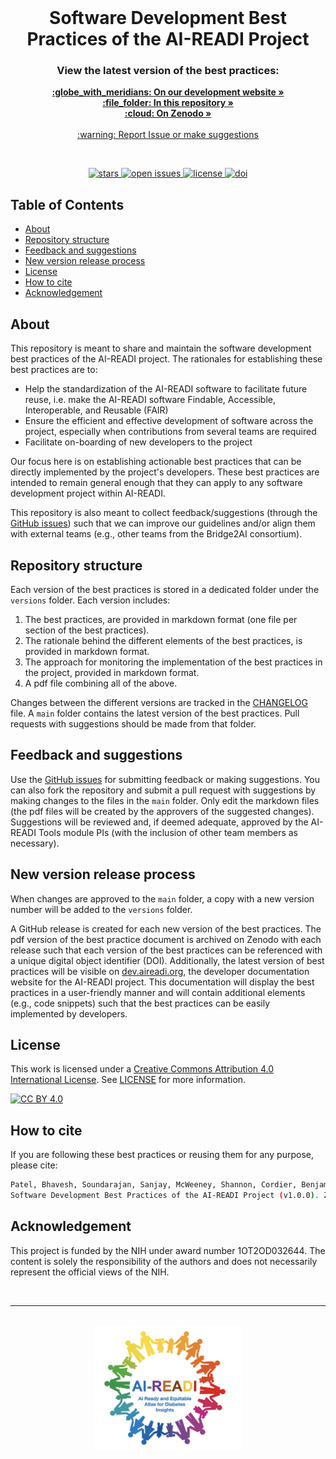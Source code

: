 <div align="center">
<!-- HEADER -->
<br />

<p>

  <h1 align="center"> Software Development Best Practices of the AI-READI Project </h1>
  <h3 align="center"> View the latest version of the best practices: </h3>
  <p align="center">
    <a href="https://dev.aireadi.org"><strong> :globe_with_meridians: On our development website » </strong></a>
    <br />
    <a href="https://github.com/AI-READI/software-development-best-practices/tree/main/versions"><strong> :file_folder: In this repository »</strong></a>
    <br />
    <a href="https://doi.org/10.5281/zenodo.7363101"><strong> :cloud: On Zenodo » </strong></a>
    <br />
    <br />
    <a href="https://github.com/AI-READI/software-development-best-practices/issues/new">:warning: Report Issue or make suggestions</a>
  </p>
</p>

<br />

  <p>
    <a href="https://github.com/AI-READI/software-development-best-practices/stargazers">
      <img src="https://img.shields.io/github/stars/AI-READI/software-development-best-practices.svg?style=flat-square" alt="stars" />
    </a>
    <a href="https://github.com/AI-READI/software-development-best-practices/issues/">
      <img src="https://img.shields.io/github/issues/AI-READI/software-development-best-practices.svg?style=flat-square" alt="open issues" />
    </a>
    <a href="https://github.com/AI-READI/software-development-best-practices/blob/main/LICENSE">
      <img src="https://img.shields.io/github/license/AI-READI/software-development-best-practices.svg?style=flat-square" alt="license" />
    </a>
    <a href="https://doi.org/10.5281/zenodo.7363101">
      <img src="https://zenodo.org/badge/DOI/10.5281/zenodo.7363101.svg" alt="doi" />
    </a>
  </p>
</div>
<!-- TABLE OF CONTENTS -->

## Table of Contents

- [About](#about)
- [Repository structure](#repository-structure)
- [Feedback and suggestions](#feedback-and-suggestions)
- [New version release process](#new-version-release-process)
- [License](#license)
- [How to cite](#how-to-cite)
- [Acknowledgement](#acknowledgement)

## About
This repository is meant to share and maintain the software development best practices of the AI-READI project. The rationales for establishing these best practices are to:
- Help the standardization of the AI-READI software to facilitate future reuse, i.e. make the AI-READI software Findable, Accessible, Interoperable, and Reusable (FAIR)
- Ensure the efficient and effective development of software across the project, especially when contributions from several teams are required
- Facilitate on-boarding of new developers to the project

Our focus here is on establishing actionable best practices that can be directly implemented by the project's developers. These best practices are intended to remain general enough that they can apply to any software development project within AI-READI.

This repository is also meant to collect feedback/suggestions (through the [GitHub issues](https://github.com/AI-READI/software-dev-best-practices/issues/new)) such that we can improve our guidelines and/or align them with external teams (e.g., other teams from the Bridge2AI consortium).

## Repository structure
Each version of the best practices is stored in a dedicated folder under the `versions` folder. Each version includes:
1. The best practices, are provided in markdown format (one file per section of the best practices).
2. The rationale behind the different elements of the best practices, is provided in markdown format.
3. The approach for monitoring the implementation of the best practices in the project, provided in markdown format.
4. A pdf file combining all of the above.

Changes between the different versions are tracked in the [CHANGELOG](https://github.com/fairdataihub/FAIR-BioRS-guidelines/blob/main/CHANGELOG.md) file. A `main` folder contains the latest version of the best practices. Pull requests with suggestions should be made from that folder.

## Feedback and suggestions
Use the [GitHub issues](https://github.com/AI-READI/software-dev-best-practices/issues) for submitting feedback or making suggestions. You can also fork the repository and submit a pull request with suggestions by making changes to the files in the `main` folder. Only edit the markdown files (the pdf files will be created by the approvers of the suggested changes). Suggestions will be reviewed and, if deemed adequate, approved by the AI-READI Tools module PIs (with the inclusion of other team members as necessary). 

## New version release process
When changes are approved to the `main` folder, a copy with a new version number will be added to the `versions` folder.

A GitHub release is created for each new version of the best practices. The pdf version of the best practice document is archived on Zenodo with each release such that each version of the best practices can be referenced with a unique digital object identifier (DOI). Additionally, the latest version of best practices will be visible on [dev.aireadi.org](http://dev.aireadi.org), the developer documentation website for the AI-READI project. This documentation will display the best practices in a user-friendly manner and will contain additional elements (e.g., code snippets) such that the best practices can be easily implemented by developers.

## License
This work is licensed under a
[Creative Commons Attribution 4.0 International License][cc-by]. See [LICENSE](https://github.com/AI-READI/software-development-best-practices/blob/main/LICENSE) for more information.

[![CC BY 4.0][cc-by-image]][cc-by]

[cc-by]: http://creativecommons.org/licenses/by/4.0/
[cc-by-image]: https://i.creativecommons.org/l/by/4.0/88x31.png


## How to cite
If you are following these best practices or reusing them for any purpose, please cite:
```bash
Patel, Bhavesh, Soundarajan, Sanjay, McWeeney, Shannon, Cordier, Benjamin A., & Benton, Erik S. (2022). 
Software Development Best Practices of the AI-READI Project (v1.0.0). Zenodo. https://doi.org/10.5281/zenodo.7363102
```

## Acknowledgement
This project is funded by the NIH under award number 1OT2OD032644. The content is solely the responsibility of the authors and does not necessarily represent the official views of the NIH.

<br />

---

<br />

<div align="center">

<a href="https://aireadi.org">
  <img src="https://github.com/AI-READI/AI-READI-logo/raw/main/logo/png/option2.png" height="200" />
</a>

</div>
  
